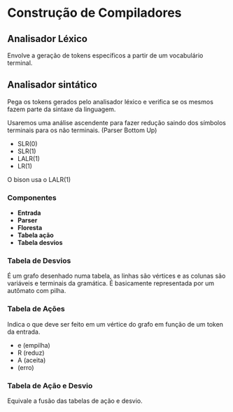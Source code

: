 # Construção de Compiladores

## Analisador Léxico

Envolve a geração de tokens específicos a partir de um vocabulário terminal. 

## Analisador sintático

Pega os tokens gerados pelo analisador léxico e verifica se os mesmos fazem parte da sintaxe da linguagem.

Usaremos uma análise ascendente para fazer redução saindo dos símbolos terminais para os não terminais. (Parser Bottom Up)

- SLR(0)
- SLR(1)
- LALR(1)
- LR(1)

O bison usa o LALR(1)

### Componentes
- **Entrada**
- **Parser**
- **Floresta**
- **Tabela ação**
- **Tabela desvios**

### Tabela de Desvios

É um grafo desenhado numa tabela, as linhas são vértices e as colunas são variáveis e terminais da gramática. É basicamente representada por um autômato com pilha.

### Tabela de Ações

Indica o que deve ser feito em um vértice do grafo em função de um token da entrada.

- e (empilha)
- R (reduz)
- A (aceita)
- (erro)

### Tabela de Ação e Desvio

Equivale a fusão das tabelas de ação e desvio.